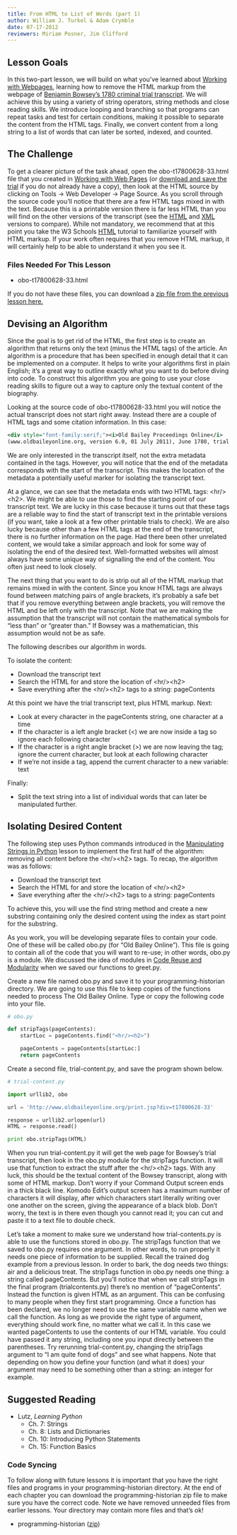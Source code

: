 ```yaml
---
title: From HTML to List of Words (part 1)
author: William J. Turkel & Adam Crymble
date: 07-17-2012
reviewers: Miriam Posner, Jim Clifford
---
```


Lesson Goals
------------

In this two-part lesson, we will build on what you’ve learned about
[Working with Webpages][], learning how to remove the HTML markup from
the webpage of [Benjamin Bowsey’s 1780 criminal trial transcript][]. We
will achieve this by using a variety of string operators, string methods
and close reading skills. We introduce looping and branching so that
programs can repeat tasks and test for certain conditions, making it
possible to separate the content from the HTML tags. Finally, we convert
content from a long string to a list of words that can later be sorted,
indexed, and counted.

The Challenge
-------------

To get a clearer picture of the task ahead, open the
obo-t17800628-33.html file that you created in [Working with Web
Pages][Working with Webpages] (or [download and save the trial][Benjamin
Bowsey’s 1780 criminal trial transcript] if you do not already have a
copy), then look at the HTML source by clicking on Tools -\> Web
Developer -\> Page Source. As you scroll through the source code you’ll
notice that there are a few HTML tags mixed in with the text. Because
this is a printable version there is far less HTML than you will find on
the other versions of the transcript (see the [HTML][] and [XML][]
versions to compare). While not mandatory, we recommend that at this
point you take the W3 Schools [HTML][1] tutorial to familiarize yourself
with HTML markup. If your work often requires that you remove HTML
markup, it will certainly help to be able to understand it when you see
it.

### Files Needed For This Lesson

-   obo-t17800628-33.html

If you do not have these files, you can download a [zip file from the
previous lesson here.][]

Devising an Algorithm
---------------------

Since the goal is to get rid of the HTML, the first step is to create an
algorithm that returns only the text (minus the HTML tags) of the
article. An algorithm is a procedure that has been specified in enough
detail that it can be implemented on a computer. It helps to write your
algorithms first in plain English; it’s a great way to outline exactly
what you want to do before diving into code. To construct this algorithm
you are going to use your close reading skills to figure out a way to
capture only the textual content of the biography.

Looking at the source code of obo-t17800628-33.html you will notice the
actual transcript does not start right away. Instead there are a couple
of HTML tags and some citation information. In this case:

``` xml
<div style="font-family:serif;"><i>Old Bailey Proceedings Online</i>
(www.oldbaileyonline.org, version 6.0, 01 July 2011), June 1780, trial of BENJAMIN BOWSEY (t17800628-33).<hr/><h2>BENJAMIN BOWSEY...
```

We are only interested in the transcript itself, not the extra metadata
contained in the tags. However, you will notice that the end of the
metadata corresponds with the start of the transcript. This makes the
location of the metadata a potentially useful marker for isolating the
transcript text.

At a glance, we can see that the metadata ends with two HTML tags:
\<hr/\>\<h2\>. We might be able to use those to find the starting point
of our transcript text. We are lucky in this case because it turns out
that these tags are a reliable way to find the start of transcript text
in the printable versions (if you want, take a look at a few other
printable trials to check). We are also lucky because other than a few
HTML tags at the end of the transcript, there is no further information
on the page. Had there been other unrelated content, we would take a
similar approach and look for some way of isolating the end of the
desired text. Well-formatted websites will almost always have some
unique way of signalling the end of the content. You often just need to
look closely.

The next thing that you want to do is strip out all of the HTML markup
that remains mixed in with the content. Since you know HTML tags are
always found between matching pairs of angle brackets, it’s probably a
safe bet that if you remove everything between angle brackets, you will
remove the HTML and be left only with the transcript. Note that we are
making the assumption that the transcript will not contain the
mathematical symbols for “less than” or “greater than.” If Bowsey was a
mathematician, this assumption would not be as safe.

The following describes our algorithm in words.

To isolate the content:

-   Download the transcript text
-   Search the HTML for and store the location of \<hr/\>\<h2\>
-   Save everything after the \<hr/\>\<h2\> tags to a string:
    pageContents

At this point we have the trial transcript text, plus HTML markup. Next:

-   Look at every character in the pageContents string, one character at
    a time
-   If the character is a left angle bracket (\<) we are now inside a
    tag so ignore each following character
-   If the character is a right angle bracket (\>) we are now leaving
    the tag; ignore the current character, but look at each following
    character
-   If we’re not inside a tag, append the current character to a new
    variable: text

Finally:

-   Split the text string into a list of individual words that can later
    be manipulated further.

Isolating Desired Content
-------------------------

The following step uses Python commands introduced in the [Manipulating
Strings in Python][] lesson to implement the first half of the
algorithm: removing all content before the \<hr/\>\<h2\> tags. To recap,
the algorithm was as follows:

-   Download the transcript text
-   Search the HTML for and store the location of \<hr/\>\<h2\>
-   Save everything after the \<hr/\>\<h2\> tags to a string:
    pageContents

To achieve this, you will use the find string method and create a new
substring containing only the desired content using the index as start
point for the substring.

As you work, you will be developing separate files to contain your code.
One of these will be called obo.py (for “Old Bailey Online”). This file
is going to contain all of the code that you will want to re-use; in
other words, obo.py is a module. We discussed the idea of modules in
[Code Reuse and Modularity][] when we saved our functions to greet.py.

Create a new file named obo.py and save it to your programming-historian
directory. We are going to use this file to keep copies of the functions
needed to process The Old Bailey Online. Type or copy the following code
into your file.

``` python
# obo.py

def stripTags(pageContents):
    startLoc = pageContents.find("<hr/><h2>")

    pageContents = pageContents[startLoc:]
    return pageContents
```

Create a second file, trial-content.py, and save the program shown
below.

``` python
# trial-content.py

import urllib2, obo

url = 'http://www.oldbaileyonline.org/print.jsp?div=t17800628-33'

response = urllib2.urlopen(url)
HTML = response.read()

print obo.stripTags(HTML)
```

When you run trial-content.py it will get the web page for Bowsey’s
trial transcript, then look in the obo.py module for the stripTags
function. It will use that function to extract the stuff after the
\<hr/\>\<h2\> tags. With any luck, this should be the textual content of
the Bowsey transcript, along with some of HTML markup. Don’t worry if
your Command Output screen ends in a thick black line. Komodo Edit’s
output screen has a maximum number of characters it will display, after
which characters start literally writing over one another on the screen,
giving the appearance of a black blob. Don’t worry, the text is in there
even though you cannot read it; you can cut and paste it to a text file
to double check.

Let’s take a moment to make sure we understand how trial-contents.py is
able to use the functions stored in obo.py. The stripTags function that
we saved to obo.py requires one argument. In other words, to run
properly it needs one piece of information to be supplied. Recall the
trained dog example from a previous lesson. In order to bark, the dog
needs two things: air and a delicious treat. The stripTags function in
obo.py needs one thing: a string called pageContents. But you’ll notice
that when we call stripTags in the final program (trialcontents.py)
there’s no mention of “pageContents“. Instead the function is given HTML
as an argument. This can be confusing to many people when they first
start programming. Once a function has been declared, we no longer need
to use the same variable name when we call the function. As long as we
provide the right type of argument, everything should work fine, no
matter what we call it. In this case we wanted pageContents to use the
contents of our HTML variable. You could have passed it any string,
including one you input directly between the parentheses. Try rerunning
trial-content.py, changing the stripTags argument to “I am quite fond of
dogs” and see what happens. Note that depending on how you define your
function (and what it does) your argument may need to be something other
than a string: an integer for example.

Suggested Reading
-----------------

-   Lutz, *Learning Python*
    -   Ch. 7: Strings
    -   Ch. 8: Lists and Dictionaries
    -   Ch. 10: Introducing Python Statements
    -   Ch. 15: Function Basics

### Code Syncing

To follow along with future lessons it is important that you have the
right files and programs in your programming-historian directory. At the
end of each chapter you can download the programming-historian zip file
to make sure you have the correct code. Note we have removed unneeded
files from earlier lessons. Your directory may contain more files and
that’s ok!

-   programming-historian ([zip][])

  [Working with Webpages]: /lessons/working-with-web-pages
  [Benjamin Bowsey’s 1780 criminal trial transcript]: http://www.oldbaileyonline.org/print.jsp?div=t17800628-33
  [HTML]: http://www.oldbaileyonline.org/browse.jsp?id=t17800628-33-defend448&div=t17800628-33
  [XML]: http://www.oldbaileyonline.org/browse.jsp?foo=bar&path=sessionsPapers/17800628.xml&div=t17800628-33&xml=yes
  [1]: http://www.w3schools.com/html/
  [zip file from the previous lesson here.]: /lessons/manipulating-strings-in-python#codesync
  [Manipulating Strings in Python]: /lessons/manipulating-strings-in-python
  [Code Reuse and Modularity]: /lessons/code-reuse-and-modularity
  [zip]: ../images/programming-historian2.zip
